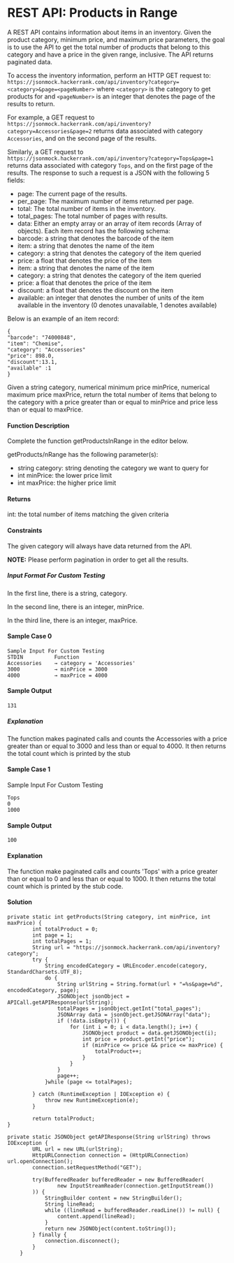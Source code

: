 # REST API: Products in Range
A REST API contains information about items in an inventory. 
Given the product category, minimum price, and maximum price parameters, the goal is to use the APl to get the total number of products that belong to this category and have a price in the given range, inclusive. 
The API returns paginated data.

To access the inventory information, perform an HTTP GET request to:
`https://jsonmock.hackerrank.com/api/inventory?category=<category>&page=<pageNumber>`
where `<category>` is the category to get products for and `<pageNumber>` is an integer that denotes the page of the results to return.

For example, a GET request to
`https://jsonmock.hackerrank.com/api/inventory?category=Accessories&page=2`
returns data associated with category `Accessories`, and on the second page of the results.

Similarly, a GET request to `https://jsonmock.hackerrank.com/api/inventory?category=Tops&page=1`
returns data associated with category `Tops`, and on the first page of the results.
The response to such a request is a JSON with the following 5 fields:
- page: The current page of the results.
- per_page: The maximum number of items returned per page.
- total: The total number of items in the inventory.
- total_pages: The total number of pages with results.
- data: Either an empty array or an array of item records (Array of objects). Each item record has the following schema:
- barcode: a string that denotes the barcode of the item
- item: a string that denotes the name of the item
- category: a string that denotes the category of the item queried
- price: a float that denotes the price of the item
- item: a string that denotes the name of the item
- category: a string that denotes the category of the item queried
- price: a float that denotes the price of the item
- discount: a float that denotes the discount on the item
- available: an integer that denotes the number of units of the item available in the inventory (0 denotes unavailable, 1 denotes available)

Below is an example of an item record:
````
{
"barcode": "74000848",
"item": "Chemise",
"category": "Accessories"
"price": 898.0,
"discount":13.1,
"available" :1
}
````

Given a string category, numerical minimum price minPrice, numerical maximum price maxPrice, 
return the total number of items that belong to the category with a price greater than or equal to minPrice and price less than or equal to maxPrice.

#### Function Description
Complete the function getProductsInRange in the editor below.

getProducts/nRange has the following parameter(s):
- string category: string denoting the category we want to query for 
- int minPrice: the lower price limit 
- int maxPrice: the higher price limit

#### Returns
int: the total number of items matching the given criteria

#### Constraints
The given category will always have data returned from the API.

**NOTE:** Please perform pagination in order to get all the results.

##### Input Format For Custom Testing
In the first line, there is a string, category.

In the second line, there is an integer, minPrice.

In the third line, there is an integer, maxPrice.
#### Sample Case 0
````
Sample Input For Custom Testing
STDIN          Function  
Accessories    → category = 'Accessories'
3000           → minPrice = 3000
4000           → maxPrice = 4000
````

#### Sample Output
`131`

##### Explanation
The function makes paginated calls and counts the Accessories with a price greater than or equal to 3000 and less than or equal to 4000. It then returns the total count which is printed by the stub
#### Sample Case 1
Sample Input For Custom Testing
````
Tops
0
1000
````
#### Sample Output
`100`
#### Explanation
The function make paginated calls and counts 'Tops' with a price greater than or equal to 0 and less than or equal to 1000. It then returns the total count which is printed by the stub code.


#### Solution
````
private static int getProducts(String category, int minPrice, int maxPrice) {
        int totalProduct = 0;
        int page = 1;
        int totalPages = 1;
        String url = "https://jsonmock.hackerrank.com/api/inventory?category";
        try {
            String encodedCategory = URLEncoder.encode(category, StandardCharsets.UTF_8);
            do {
                String urlString = String.format(url + "=%s&page=%d", encodedCategory, page);
                JSONObject jsonObject = APICall.getAPIResponse(urlString);
                totalPages = jsonObject.getInt("total_pages");
                JSONArray data = jsonObject.getJSONArray("data");
                if (!data.isEmpty()) {
                    for (int i = 0; i < data.length(); i++) {
                        JSONObject product = data.getJSONObject(i);
                        int price = product.getInt("price");
                        if (minPrice <= price && price <= maxPrice) {
                            totalProduct++;
                        }
                    }
                }
                page++;
            }while (page <= totalPages);

        } catch (RuntimeException | IOException e) {
            throw new RuntimeException(e);
        }

        return totalProduct;
}

private static JSONObject getAPIResponse(String urlString) throws IOException {
        URL url = new URL(urlString);
        HttpURLConnection connection = (HttpURLConnection) url.openConnection();
        connection.setRequestMethod("GET");

        try(BufferedReader bufferedReader = new BufferedReader(
                new InputStreamReader(connection.getInputStream())
        )) {
            StringBuilder content = new StringBuilder();
            String lineRead;
            while ((lineRead = bufferedReader.readLine()) != null) {
                content.append(lineRead);
            }
            return new JSONObject(content.toString());
        } finally {
            connection.disconnect();
        }
    }

````